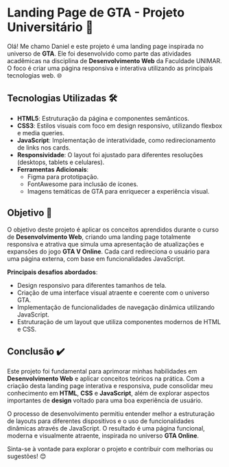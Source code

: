# Landing Page de GTA - Projeto Universitário 🚀

Olá! Me chamo Daniel e este projeto é uma landing page inspirada no universo de **GTA**. Ele foi desenvolvido como parte das atividades acadêmicas na disciplina de **Desenvolvimento Web** da Faculdade UNIMAR. O foco é criar uma página responsiva e interativa utilizando as principais tecnologias web. 🌐

## Tecnologias Utilizadas 🛠

- **HTML5**: Estruturação da página e componentes semânticos.
- **CSS3**: Estilos visuais com foco em design responsivo, utilizando flexbox e media queries.
- **JavaScript**: Implementação de interatividade, como redirecionamento de links nos cards.
- **Responsividade**: O layout foi ajustado para diferentes resoluções (desktops, tablets e celulares).
- **Ferramentas Adicionais**: 
  - Figma para prototipação.
  - FontAwesome para inclusão de ícones.
  - Imagens temáticas de GTA para enriquecer a experiência visual.

## Objetivo 🎯

O objetivo deste projeto é aplicar os conceitos aprendidos durante o curso de **Desenvolvimento Web**, criando uma landing page totalmente responsiva e atrativa que simula uma apresentação de atualizações e expansões do jogo **GTA V Online**. Cada card redireciona o usuário para uma página externa, com base em funcionalidades JavaScript.

**Principais desafios abordados**:
- Design responsivo para diferentes tamanhos de tela.
- Criação de uma interface visual atraente e coerente com o universo GTA.
- Implementação de funcionalidades de navegação dinâmica utilizando JavaScript.
- Estruturação de um layout que utiliza componentes modernos de HTML e CSS.

## Conclusão ✔️

Este projeto foi fundamental para aprimorar minhas habilidades em **Desenvolvimento Web** e aplicar conceitos teóricos na prática. Com a criação desta landing page interativa e responsiva, pude consolidar meu conhecimento em **HTML**, **CSS** e **JavaScript**, além de explorar aspectos importantes de **design** voltado para uma boa experiência de usuário.

O processo de desenvolvimento permitiu entender melhor a estruturação de layouts para diferentes dispositivos e o uso de funcionalidades dinâmicas através de JavaScript. O resultado é uma página funcional, moderna e visualmente atraente, inspirada no universo **GTA Online**.

Sinta-se à vontade para explorar o projeto e contribuir com melhorias ou sugestões! 😊


